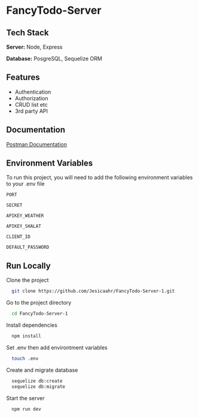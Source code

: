# FancyTodo-Server


## Tech Stack

**Server:** Node, Express

**Database:** PosgreSQL, Sequelize ORM

## Features

- Authentication
- Authorization
- CRUD list etc
- 3rd party API


## Documentation

[Postman Documentation](https://documenter.getpostman.com/view/10895410/UzJPLaSj#9487f477-7880-42cc-8b5c-700b55e975fd)

## Environment Variables

To run this project, you will need to add the following environment variables to your .env file

`PORT`

`SECRET`

`APIKEY_WEATHER`

`APIKEY_SHALAT`

`CLIENT_ID`

`DEFAULT_PASSWORD`

## Run Locally

Clone the project

```bash
  git clone https://github.com/Jesicaahr/FancyTodo-Server-1.git
```

Go to the project directory

```bash
  cd FancyTodo-Server-1
```

Install dependencies

```bash
  npm install
```

Set .env then add environtment variables

```bash
  touch .env
```

Create and migrate database 

```bash
  sequelize db:create
  sequelize db:migrate
```

Start the server

```bash
  npm run dev
```